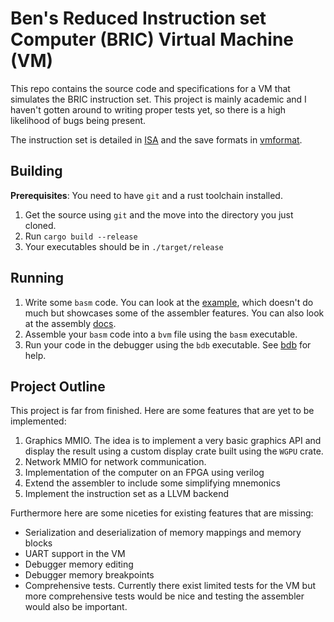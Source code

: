 # Ben's Reduced Instruction set Computer (BRIC) Virtual Machine (VM)
This repo contains the source code and specifications for a VM that simulates the BRIC instruction set. This project is mainly academic and I haven't gotten around to writing proper tests yet, so there is a high likelihood of bugs being present.

The instruction set is detailed in [ISA](docs/ISA.md) and the save formats in [vmformat](docs/vmformat.md).

## Building
__Prerequisites__: You need to have `git` and a rust toolchain installed.

1. Get the source using `git` and the move into the directory you just cloned.
2. Run `cargo build --release`
3. Your executables should be in `./target/release`

## Running
1. Write some `basm` code. You can look at the [example](basm_examples/example.basm), which doesn't do much but showcases some of the assembler features. You can also look at the assembly [docs](docs/assembly.md).
2. Assemble your `basm` code into a `bvm` file using the `basm` executable.
3. Run your code in the debugger using the `bdb` executable. See [bdb](docs/debugger.md) for help.

## Project Outline
This project is far from finished. Here are some features that are yet to be implemented:
1. Graphics MMIO. The idea is to implement a very basic graphics API and display the result using a custom display crate built using the `WGPU` crate.
2. Network MMIO for network communication.
3. Implementation of the computer on an FPGA using verilog
4. Extend the assembler to include some simplifying mnemonics
5. Implement the instruction set as a LLVM backend

Furthermore here are some niceties for existing features that are missing:
- Serialization and deserialization of memory mappings and memory blocks
- UART support in the VM
- Debugger memory editing
- Debugger memory breakpoints
- Comprehensive tests. Currently there exist limited tests for the VM but more comprehensive tests would be nice and testing the assembler would also be important.